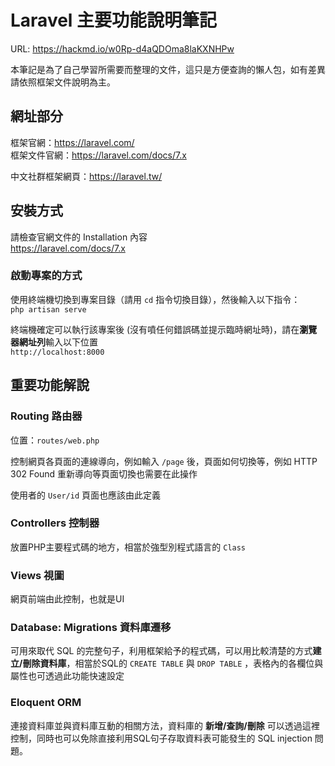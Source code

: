 # Laravel 主要功能說明筆記
URL: https://hackmd.io/w0Rp-d4aQDOma8laKXNHPw

本筆記是為了自己學習所需要而整理的文件，這只是方便查詢的懶人包，如有差異請依照框架文件說明為主。

## 網址部分
框架官網：https://laravel.com/  
框架文件官網：https://laravel.com/docs/7.x  

中文社群框架網頁：https://laravel.tw/

## 安裝方式
請檢查官網文件的 Installation 內容  
https://laravel.com/docs/7.x

### 啟動專案的方式
使用終端機切換到專案目錄（請用 `cd` 指令切換目錄），然後輸入以下指令：  
`php artisan serve`

終端機確定可以執行該專案後 (沒有噴任何錯誤碼並提示臨時網址時)，請在**瀏覽器網址列**輸入以下位置  
`http://localhost:8000`

## 重要功能解說

### Routing 路由器

位置：`routes/web.php`

控制網頁各頁面的連線導向，例如輸入 `/page` 後，頁面如何切換等，例如 HTTP 302 Found 重新導向等頁面切換也需要在此操作

使用者的 `User/id` 頁面也應該由此定義

### Controllers 控制器

放置PHP主要程式碼的地方，相當於強型別程式語言的 `Class` 

### Views 視圖

網頁前端由此控制，也就是UI

### Database: Migrations 資料庫遷移

可用來取代 SQL 的完整句子，利用框架給予的程式碼，可以用比較清楚的方式**建立/刪除資料庫**，相當於SQL的 `CREATE TABLE` 與 `DROP TABLE` ，表格內的各欄位與屬性也可透過此功能快速設定

### Eloquent ORM 

連接資料庫並與資料庫互動的相關方法，資料庫的 **新增/查詢/刪除** 可以透過這裡控制，同時也可以免除直接利用SQL句子存取資料表可能發生的 SQL injection 問題。